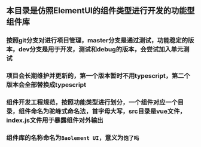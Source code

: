 ## 本目录是仿照ElementUI的组件类型进行开发的功能型组件库

### 按照git分支对进行项目管理，master分支是通过测试，功能稳定的版本，dev分支是用于开发，测试和debug的版本，会尝试加入单元测试

### 项目会长期维护并更新的，第一个版本暂时不用typescript，第二个版本会全部替换成typescript

### 组件开发工程规范，按照功能类型进行划分，一个组件对应一个目录，组件命名为驼峰式命名法，首字母大写，src目录是vue文件，index.js文件用于暴露组件对外输出

### 组件库的名称命名为`Baolement UI`，意义为`饱了吗`

